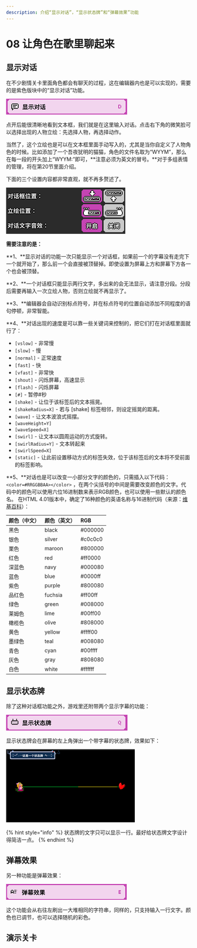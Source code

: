 ```yaml
---
description: 介绍“显示对话”，“显示状态牌”和“弹幕效果”功能
---
```


# 08 让角色在歌里聊起来

## 显示对话 <a id="1"></a>

在不少剧情关卡里面角色都会有聊天的过程，这在编辑器内也是可以实现的，需要的是紫色版块中的“显示对话”功能。

![](.gitbook/assets/08-01.png)

点开后能很清晰地看到文本框，我们就是在这里输入对话。点击右下角的微笑脸可以选择出现的人物立绘：先选择人物，再选择动作。

当然了，这个立绘也是可以在文本框里面手动写入的，尤其是当你自定义了人物角色的时候。比如添加了一个吾夜犹明的猫猫，角色的文件名取为“WYYM”，那么在每一段的开头加上“WYYM:”即可，**注意必须为英文的冒号。**对于多组表情的管理，将在第20节里面介绍。

下面的三个设置内容都非常直观，就不再多赘述了。

![](.gitbook/assets/08-02.png)


**需要注意的是：**

**1、**显示对话的功能一次只能显示一个对话框，如果前一个的字幕没有走完下一个就开始了，那么前一个会直接被顶替掉。即使设置为屏幕上方和屏幕下方各一个也会被顶替。

**2、**一个对话框只能显示两行文字，多出来的会无法显示，请注意分段。分段后需要再输入一次立绘人物，否则立绘就不再显示了。

**3、**编辑器会自动识别标点符号，并在标点符号的位置自动添加不同程度的语句停顿，非常智能。

**4、**对话出现的速度是可以靠一些关键词来控制的，把它们打在对话框里面就行了：

* `[vslow]` - 非常慢
* `[slow]`  - 慢
* `[normal]` - 正常速度
* `[fast]` - 快
* `[vfast]` - 非常快
* `[shout]` - 闪烁屏幕，高速显示
* `[flash]` - 闪烁屏幕
* `[#]` - 暂停\#秒
* `[shake]` - 让位于该标签后的文本摇晃。 
* `[shakeRadius=X]` - 若与 \[shake\] 标签相邻，则设定摇晃的距离。
* `[wave]` - 让文本波浪式摇摆。 
* `[waveHeight=Y]`
* `[waveSpeed=X]` 
* `[swirl]` - 让文本以圆周运动的方式旋转。 
* `[swirlRadius=Y]` - 文本转起来
* `[swirlSpeed=X]` 
* `[static]` - 让此前设置移动方式的标签失效，位于该标签后的文本将不受前面的标签影响。

**5、**对话也是可以改变一小部分文字的颜色的，只需插入以下代码：`<color=#RRGGBBAA></color>` ，在两个尖括号的中间是需要改变颜色的文字。代码中的颜色可以使用六位16进制数来表示RGB颜色，也可以使用一些默认的颜色名。 在HTML 4.01版本中，确定了16种颜色的英语名称与16进制代码（来源：[维基百科](https://zh.wikipedia.org/wiki/%E7%BD%91%E9%A1%B5%E9%A2%9C%E8%89%B2#%E9%A2%9C%E8%89%B2%E5%90%8D%E7%A7%B0)）：

| 颜色（中文） | 颜色（英文） | RGB |
| :--- | :--- | :--- |
| 黑色 | black | \#000000 |
| 银色 | silver | \#c0c0c0 |
| 栗色 | maroon | \#800000 |
| 红色 | red | \#ff0000 |
| 深蓝色 | navy | \#000080 |
| 蓝色 | blue | \#0000ff |
| 紫色 | purple | \#800080 |
| 品红色 | fuchsia | \#ff00ff |
| 绿色 | green | \#008000 |
| 莱姆色 | lime | \#00ff00 |
| 橄榄色 | olive | \#808000 |
| 黄色 | yellow | \#ffff00 |
| 墨绿色 | teal | \#008080 |
| 青色 | cyan | \#00ffff |
| 灰色 | gray | \#808080 |
| 白色 | white | \#ffffff |

## 显示状态牌 <a id="2"></a>

除了这种对话框功能之外，游戏里还附带两个显示字幕的功能：

![](.gitbook/assets/08-03.png)

显示状态牌会在屏幕的左上角弹出一个带字幕的状态牌，效果如下：

![](.gitbook/assets/08-04.png)

{% hint style="info" %}
状态牌的文字只可以显示一行。最好给状态牌文字设计得简洁一点。
{% endhint %}

## 弹幕效果 <a id="3"></a>

另一种功能是弹幕效果：

![](.gitbook/assets/08-05.png)

这个功能会从右往左刷出一大堆相同的字符串，同样的，只支持输入一行文字。颜色也已调节，也可以选择随机的彩色。

## 演示关卡 <a id="4"></a>

